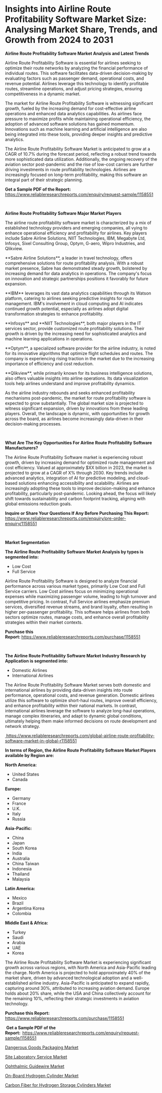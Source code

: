 <p><h1>Insights into Airline Route Profitability Software Market Size: Analysing Market Share, Trends, and Growth from 2024 to 2031</h1></p><p><strong>Airline Route Profitability Software Market Analysis and Latest Trends</strong></p>
<p><p>Airline Route Profitability Software is essential for airlines seeking to optimize their route networks by analyzing the financial performance of individual routes. This software facilitates data-driven decision-making by evaluating factors such as passenger demand, operational costs, and revenue potential. Airlines leverage this technology to identify profitable routes, streamline operations, and adjust pricing strategies, ensuring competitiveness in a dynamic market.</p><p>The market for Airline Route Profitability Software is witnessing significant growth, fueled by the increasing demand for cost-effective airline operations and enhanced data analytics capabilities. As airlines face pressure to maximize profits while maintaining operational efficiency, the adoption of advanced software solutions has gained momentum. Innovations such as machine learning and artificial intelligence are also being integrated into these tools, providing deeper insights and predictive analytics.</p><p>The Airline Route Profitability Software Market is anticipated to grow at a CAGR of 10.7% during the forecast period, reflecting a robust trend towards more sophisticated data utilization. Additionally, the ongoing recovery of the aviation sector post-pandemic and the rise of low-cost carriers are further driving investments in route profitability technologies. Airlines are increasingly focused on long-term profitability, making this software an integral part of their strategic planning.</p></p>
<p><strong>Get a Sample PDF of the Report:&nbsp;</strong> <a href="https://www.reliableresearchreports.com/enquiry/request-sample/1158551?utm_campaign=4&utm_medium=2&utm_source=Github&utm_content=ia&utm_term=05122024&utm_id=airline-route-profitability-software">https://www.reliableresearchreports.com/enquiry/request-sample/1158551</a></p>
<p>&nbsp;</p>
<p><strong>Airline Route Profitability Software Major Market Players</strong></p>
<p><p>The airline route profitability software market is characterized by a mix of established technology providers and emerging companies, all vying to enhance operational efficiency and profitability for airlines. Key players include Sabre Airline Solutions, NIIT Technologies, IBM, Megabyte Ltd, Infosys, Sixel Consulting Group, Optym, G-aero, Wipro Industries, and Qlikview.</p><p>**Sabre Airline Solutions**, a leader in travel technology, offers comprehensive solutions for route profitability analysis. With a robust market presence, Sabre has demonstrated steady growth, bolstered by increasing demand for data analytics in operations. The company's focus on innovation and strategic partnerships positions it favorably for future expansion.</p><p>**IBM** leverages its vast data analytics capabilities through its Watson platform, catering to airlines seeking predictive insights for route management. IBM's involvement in cloud computing and AI indicates continued growth potential, especially as airlines adopt digital transformation strategies to enhance profitability.</p><p>**Infosys** and **NIIT Technologies**, both major players in the IT services sector, provide customized route profitability solutions. Their growth is driven by the increasing need for sophisticated analytics and machine learning applications in operations. </p><p>**Optym**, a specialized software provider for the airline industry, is noted for its innovative algorithms that optimize flight schedules and routes. The company is experiencing rising traction in the market due to the increasing importance of efficiency and cost reduction.</p><p>**Qlikview**, while primarily known for its business intelligence solutions, also offers valuable insights into airline operations. Its data visualization tools help airlines understand and improve profitability dynamics.</p><p>As the airline industry rebounds and seeks enhanced profitability mechanisms post-pandemic, the market for route profitability software is expected to grow substantially. The global market size is projected to witness significant expansion, driven by innovations from these leading players. Overall, the landscape is dynamic, with opportunities for growth across the board, as airlines become increasingly data-driven in their decision-making processes.</p></p>
<p>&nbsp;</p>
<p><strong>What Are The Key Opportunities For Airline Route Profitability Software Manufacturers?</strong></p>
<p><p>The Airline Route Profitability Software market is experiencing robust growth, driven by increasing demand for optimized route management and cost efficiency. Valued at approximately $XX billion in 2023, the market is projected to grow at a CAGR of X% through 2030. Key trends include advanced analytics, integration of AI for predictive modeling, and cloud-based solutions enhancing accessibility and scalability. Airlines are increasingly adopting these tools to improve decision-making and enhance profitability, particularly post-pandemic. Looking ahead, the focus will likely shift towards sustainability and carbon footprint tracking, aligning with global emissions reduction goals.</p></p>
<p><strong>Inquire or Share Your Questions If Any Before Purchasing This Report:</strong> <a href="https://www.reliableresearchreports.com/enquiry/pre-order-enquiry/1158551?utm_campaign=4&utm_medium=2&utm_source=Github&utm_content=ia&utm_term=05122024&utm_id=airline-route-profitability-software">https://www.reliableresearchreports.com/enquiry/pre-order-enquiry/1158551</a></p>
<p>&nbsp;</p>
<p><strong>Market Segmentation</strong></p>
<p><strong>The Airline Route Profitability Software Market Analysis by types is segmented into:</strong></p>
<p><ul><li>Low Cost</li><li>Full Service</li></ul></p>
<p><p>Airline Route Profitability Software is designed to analyze financial performance across various market types, primarily Low Cost and Full Service carriers. Low Cost airlines focus on minimizing operational expenses while maximizing passenger volume, leading to high turnover and competitive pricing. In contrast, Full Service airlines emphasize premium services, diversified revenue streams, and brand loyalty, often resulting in higher per-passenger profitability. This software helps airlines from both sectors optimize routes, manage costs, and enhance overall profitability strategies within their market contexts.</p></p>
<p><strong>Purchase this Report:&nbsp;</strong><a href="https://www.reliableresearchreports.com/purchase/1158551?utm_campaign=4&utm_medium=2&utm_source=Github&utm_content=ia&utm_term=05122024&utm_id=airline-route-profitability-software">https://www.reliableresearchreports.com/purchase/1158551</a></p>
<p>&nbsp;</p>
<p><strong>The Airline Route Profitability Software Market Industry Research by Application is segmented into:</strong></p>
<p><ul><li>Domestic Airlines</li><li>International Airlines</li></ul></p>
<p><p>The Airline Route Profitability Software Market serves both domestic and international airlines by providing data-driven insights into route performance, operational costs, and revenue generation. Domestic airlines utilize this software to optimize short-haul routes, improve overall efficiency, and enhance profitability within their national markets. In contrast, international airlines leverage the software to analyze long-haul operations, manage complex itineraries, and adapt to dynamic global conditions, ultimately helping them make informed decisions on route development and network strategy.</p></p>
<p><a href="https://www.reliableresearchreports.com/global-airline-route-profitability-software-market-in-global-r1158551?utm_campaign=4&utm_medium=2&utm_source=Github&utm_content=ia&utm_term=05122024&utm_id=airline-route-profitability-software">&nbsp;https://www.reliableresearchreports.com/global-airline-route-profitability-software-market-in-global-r1158551</a></p>
<p><strong>In terms of Region, the Airline Route Profitability Software Market Players available by Region are:</strong></p>
<p>
    <p> <strong> North America: </strong>
        <ul>
            <li>United States</li>
            <li>Canada</li>
        </ul>
        </p> 
    <p> <strong> Europe: </strong>
        <ul>
            <li>Germany</li>
            <li>France</li>
            <li>U.K.</li>
            <li>Italy</li>
            <li>Russia</li>
        </ul>
        </p> 
    <p> <strong> Asia-Pacific: </strong>
        <ul>
            <li>China</li>
            <li>Japan</li>
            <li>South Korea</li>
            <li>India</li>
            <li>Australia</li>
            <li>China Taiwan</li>
            <li>Indonesia</li>
            <li>Thailand</li>
            <li>Malaysia</li>
        </ul>
        </p> 
    <p> <strong> Latin America: </strong>
        <ul>
            <li>Mexico</li>
            <li>Brazil</li>
            <li>Argentina Korea</li>
            <li>Colombia</li>
        </ul>
        </p> 
    <p> <strong> Middle East & Africa: </strong>
        <ul>
            <li>Turkey</li>
            <li>Saudi</li>
            <li>Arabia</li>
            <li>UAE</li>
            <li>Korea</li>
        </ul>
    </p>
    </p>
<p><p>The Airline Route Profitability Software Market is experiencing significant growth across various regions, with North America and Asia-Pacific leading the charge. North America is projected to hold approximately 40% of the market share, driven by advanced technological adoption and a well-established airline industry. Asia-Pacific is anticipated to expand rapidly, capturing around 30%, attributed to increasing aviation demand. Europe holds about 20% share, while the USA and China collectively account for the remaining 10%, reflecting their strategic investments in aviation technology.</p></p>
<p><strong>Purchase this Report: </strong><a href="https://www.reliableresearchreports.com/purchase/1158551?utm_campaign=4&utm_medium=2&utm_source=Github&utm_content=ia&utm_term=05122024&utm_id=airline-route-profitability-software">https://www.reliableresearchreports.com/purchase/1158551</a></p>
<p>&nbsp;<strong>Get a Sample PDF of the Report:&nbsp;&nbsp;</strong><a href="https://www.reliableresearchreports.com/enquiry/request-sample/1158551?utm_campaign=4&utm_medium=2&utm_source=Github&utm_content=ia&utm_term=05122024&utm_id=airline-route-profitability-software">https://www.reliableresearchreports.com/enquiry/request-sample/1158551</a></p>
<p><strong></strong></p>
<p><p><a href="https://www.linkedin.com/pulse/navigating-dangerous-goods-packaging-market-growth-79-cagr-07oce?utm_campaign=4&utm_medium=2&utm_source=Github&utm_content=ia&utm_term=05122024&utm_id=airline-route-profitability-software">Dangerous Goods Packaging Market</a></p><p><a href="https://github.com/globismark/Market-Research-Report-List-5/blob/main/site-laboratory-service-market.md?utm_campaign=4&utm_medium=2&utm_source=Github&utm_content=ia&utm_term=05122024&utm_id=airline-route-profitability-software">Site Laboratory Service Market</a></p><p><a href="https://github.com/NarcisoFerry/Market-Research-Report-List-1/blob/main/ophthalmic-guidewire-market.md?utm_campaign=4&utm_medium=2&utm_source=Github&utm_content=ia&utm_term=05122024&utm_id=airline-route-profitability-software">Ophthalmic Guidewire Market</a></p><p><a href="https://issuu.com/reportprime-2/docs/on-board-hydrogen-cylinder-market-size-2030.pptx?utm_campaign=4&utm_medium=2&utm_source=Github&utm_content=ia&utm_term=05122024&utm_id=airline-route-profitability-software">On-Board Hydrogen Cylinder Market</a></p><p><a href="https://issuu.com/reportprime-2/docs/carbon-fiber-for-hydrogen-storage-cylinders-market?utm_campaign=4&utm_medium=2&utm_source=Github&utm_content=ia&utm_term=05122024&utm_id=airline-route-profitability-software">Carbon Fiber for Hydrogen Storage Cylinders Market</a></p></p>